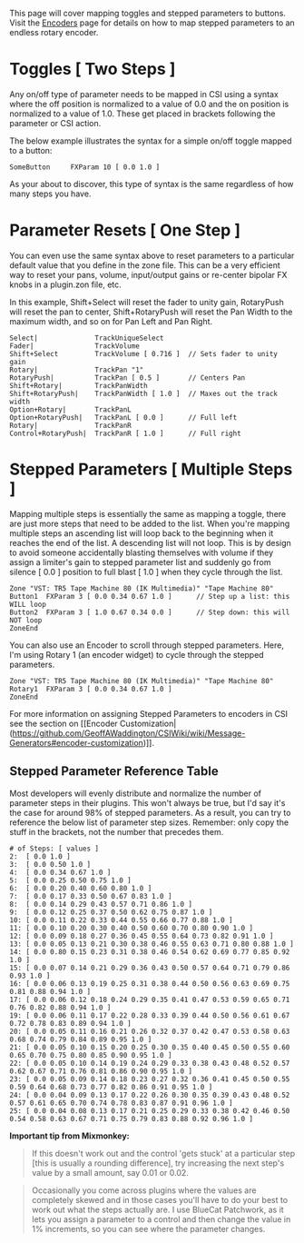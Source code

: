 This page will cover mapping toggles and stepped parameters to buttons. Visit the [Encoders](https://github.com/GeoffAWaddington/reaper_csurf_integrator/wiki/Encoders#stepped-parameters) page for details on how to map stepped parameters to an endless rotary encoder.

# Toggles [ Two Steps ]

Any on/off type of parameter needs to be mapped in CSI using a syntax where the off position is normalized to a value of 0.0 and the on position is normalized to a value of 1.0. These get placed in brackets following the parameter or CSI action. 

The below example illustrates the syntax for a simple on/off toggle mapped to a button:
```
SomeButton     FXParam 10 [ 0.0 1.0 ]
```
As your about to discover, this type of syntax is the same regardless of how many steps you have.

# Parameter Resets [ One Step ]
You can even use the same syntax above to reset parameters to a particular default value that you define in the zone file. This can be a very efficient way to reset your pans, volume, input/output gains or re-center bipolar FX knobs in a plugin.zon file, etc.

In this example, Shift+Select will reset the fader to unity gain, RotaryPush will reset the pan to center, Shift+RotaryPush will reset the Pan Width to the maximum width, and so on for Pan Left and Pan Right.
```
Select|              TrackUniqueSelect
Fader|               TrackVolume        
Shift+Select         TrackVolume [ 0.716 ]  // Sets fader to unity gain
Rotary|              TrackPan "1"
RotaryPush|          TrackPan [ 0.5 ]       // Centers Pan
Shift+Rotary|        TrackPanWidth
Shift+RotaryPush|    TrackPanWidth [ 1.0 ]  // Maxes out the track width
Option+Rotary|       TrackPanL 
Option+RotaryPush|   TrackPanL [ 0.0 ]      // Full left
Rotary|              TrackPanR
Control+RotaryPush|  TrackPanR [ 1.0 ]      // Full right
```

# Stepped Parameters [ Multiple Steps ]
Mapping multiple steps is essentially the same as mapping a toggle, there are just more steps that need to be added to the list. When you're mapping multiple steps an ascending list will loop back to the beginning when it reaches the end of the list. A descending list will not loop. This is by design to avoid someone accidentally blasting themselves with volume if they assign a limiter's gain to stepped parameter list and suddenly go from silence [ 0.0 ] position to full blast [ 1.0 ] when they cycle through the list.

```
Zone "VST: TR5 Tape Machine 80 (IK Multimedia)" "Tape Machine 80"
Button1  FXParam 3 [ 0.0 0.34 0.67 1.0 ]      // Step up a list: this WILL loop
Button2  FXParam 3 [ 1.0 0.67 0.34 0.0 ]      // Step down: this will NOT loop
ZoneEnd
```

You can also use an Encoder to scroll through stepped parameters. Here, I'm using Rotary 1 (an encoder widget) to cycle through the stepped parameters.
```
Zone "VST: TR5 Tape Machine 80 (IK Multimedia)" "Tape Machine 80"
Rotary1  FXParam 3 [ 0.0 0.34 0.67 1.0 ]
ZoneEnd
```

For more information on assigning Stepped Parameters to encoders in CSI see the section on [[Encoder Customization|(https://github.com/GeoffAWaddington/CSIWiki/wiki/Message-Generators#encoder-customization)]].

## Stepped Parameter Reference Table
Most developers will evenly distribute and normalize the number of parameter steps in their plugins. This won't always be true, but I'd say it's the case for around 98% of stepped parameters. As a result, you can try to reference the below list of parameter step sizes. Remember: only copy the stuff in the brackets, not the number that precedes them.

```
# of Steps: [ values ]
2:  [ 0.0 1.0 ]
3:  [ 0.0 0.50 1.0 ]
4:  [ 0.0 0.34 0.67 1.0 ]
5:  [ 0.0 0.25 0.50 0.75 1.0 ]
6:  [ 0.0 0.20 0.40 0.60 0.80 1.0 ]
7:  [ 0.0 0.17 0.33 0.50 0.67 0.83 1.0 ]
8:  [ 0.0 0.14 0.29 0.43 0.57 0.71 0.86 1.0 ]
9:  [ 0.0 0.12 0.25 0.37 0.50 0.62 0.75 0.87 1.0 ]
10: [ 0.0 0.11 0.22 0.33 0.44 0.55 0.66 0.77 0.88 1.0 ]
11: [ 0.0 0.10 0.20 0.30 0.40 0.50 0.60 0.70 0.80 0.90 1.0 ]
12: [ 0.0 0.09 0.18 0.27 0.36 0.45 0.55 0.64 0.73 0.82 0.91 1.0 ]
13: [ 0.0 0.05 0.13 0.21 0.30 0.38 0.46 0.55 0.63 0.71 0.80 0.88 1.0 ]
14: [ 0.0 0.80 0.15 0.23 0.31 0.38 0.46 0.54 0.62 0.69 0.77 0.85 0.92 1.0 ]
15: [ 0.0 0.07 0.14 0.21 0.29 0.36 0.43 0.50 0.57 0.64 0.71 0.79 0.86 0.93 1.0 ]
16: [ 0.0 0.06 0.13 0.19 0.25 0.31 0.38 0.44 0.50 0.56 0.63 0.69 0.75 0.81 0.88 0.94 1.0 ]
17: [ 0.0 0.06 0.12 0.18 0.24 0.29 0.35 0.41 0.47 0.53 0.59 0.65 0.71 0.76 0.82 0.88 0.94 1.0 ]
19: [ 0.0 0.06 0.11 0.17 0.22 0.28 0.33 0.39 0.44 0.50 0.56 0.61 0.67 0.72 0.78 0.83 0.89 0.94 1.0 ]
20: [ 0.0 0.05 0.11 0.16 0.21 0.26 0.32 0.37 0.42 0.47 0.53 0.58 0.63 0.68 0.74 0.79 0.84 0.89 0.95 1.0 ]
21: [ 0.0 0.05 0.10 0.15 0.20 0.25 0.30 0.35 0.40 0.45 0.50 0.55 0.60 0.65 0.70 0.75 0.80 0.85 0.90 0.95 1.0 ]
22: [ 0.0 0.05 0.10 0.14 0.19 0.24 0.29 0.33 0.38 0.43 0.48 0.52 0.57 0.62 0.67 0.71 0.76 0.81 0.86 0.90 0.95 1.0 ]
23: [ 0.0 0.05 0.09 0.14 0.18 0.23 0.27 0.32 0.36 0.41 0.45 0.50 0.55 0.59 0.64 0.68 0.73 0.77 0.82 0.86 0.91 0.95 1.0 ]
24: [ 0.0 0.04 0.09 0.13 0.17 0.22 0.26 0.30 0.35 0.39 0.43 0.48 0.52 0.57 0.61 0.65 0.70 0.74 0.78 0.83 0.87 0.91 0.96	1.0 ]
25: [ 0.0 0.04 0.08 0.13 0.17 0.21 0.25 0.29 0.33 0.38 0.42 0.46 0.50 0.54 0.58 0.63 0.67 0.71 0.75 0.79 0.83 0.88 0.92 0.96 1.0 ]
```

**Important tip from Mixmonkey:**
> If this doesn't work out and the control 'gets stuck' at a particular step [this is usually a rounding difference], try increasing the next step's value by a small amount, say 0.01 or 0.02.

> Occasionally you come across plugins where the values are completely skewed and in those cases you'll have to do your best to work out what the steps actually are. I use BlueCat Patchwork, as it lets you assign a parameter to a control and then change the value in 1% increments, so you can see where the parameter changes.